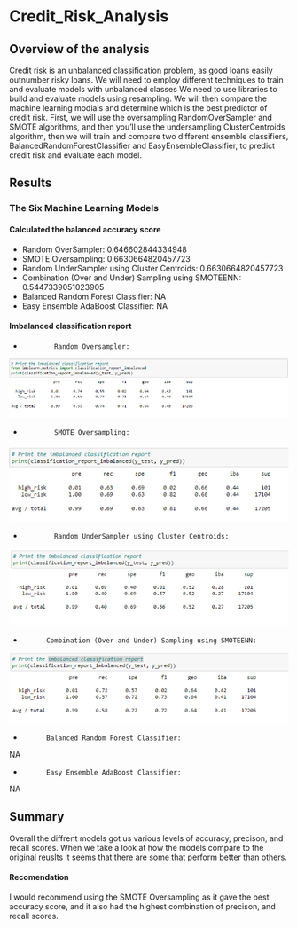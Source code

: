 # Credit_Risk_Analysis

## Overview of the analysis
Credit risk is an unbalanced classification problem, as good loans easily outnumber risky loans. We will need to employ different techniques to train and evaluate models with unbalanced classes We need to use libraries to build and evaluate models using resampling. We will then compare the machine learning modials and determine which is the best predictor of credit risk. First, we will use the oversampling RandomOverSampler and SMOTE algorithms, and then you’ll use the undersampling ClusterCentroids algorithm, then we will train and compare two different ensemble classifiers, BalancedRandomForestClassifier and EasyEnsembleClassifier, to predict credit risk and evaluate each model. 


## Results

### The Six Machine Learning Models

#### Calculated the balanced accuracy score
* Random OverSampler: 0.646602844334948
* SMOTE Oversampling: 0.6630664820457723 
* Random UnderSampler using Cluster Centroids: 0.6630664820457723
* Combination (Over and Under) Sampling using SMOTEENN: 0.5447339051023905
* Balanced Random Forest Classifier: NA
* Easy Ensemble AdaBoost Classifier: NA

#### Imbalanced classification report


*             Random Oversampler:
![](https://github.com/Andrew-E-Walters/Credit_Risk_Analysis/blob/main/Random%20Oversampling.png)


*             SMOTE Oversampling:           
![](https://github.com/Andrew-E-Walters/Credit_Risk_Analysis/blob/main/Smote%20oversampling.png)


*             Random UnderSampler using Cluster Centroids:
![](https://github.com/Andrew-E-Walters/Credit_Risk_Analysis/blob/main/Cluster%20Centroids.png)


*           Combination (Over and Under) Sampling using SMOTEENN:
![](https://github.com/Andrew-E-Walters/Credit_Risk_Analysis/blob/main/combo%20over%20and%20under.png)


*           Balanced Random Forest Classifier:
NA


*           Easy Ensemble AdaBoost Classifier: 
NA

## Summary

Overall the diffrent models got us various levels of accuracy, precison, and recall scores. When we take a look at how the models compare to the original reuslts it seems that there are some that perform better than others. 

#### Recomendation
I would recommend using the SMOTE Oversampling as it gave the best accuracy score, and it also had the highest combination of precison, and recall scores.
